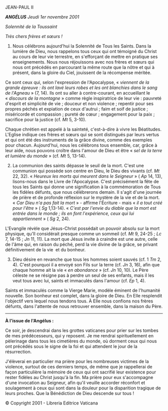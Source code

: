 JEAN-PAUL II

***ANGÉLUS** Jeudi 1er novembre 2001*

*Solennité de la Toussaint*

*Très chers frères et sœurs !*

1. Nous célébrons aujourd'hui la Solennité de Tous les Saints. Dans la lumière de Dieu, nous rappelons tous ceux qui ont témoigné du Christ au cours de leur vie terrestre, en s'efforçant de mettre en pratique ses enseignements. Nous nous réjouissons avec nos frères et sœurs qui nous ont précédés en parcourant la même route que la nôtre et qui à présent, dans la gloire du Ciel, jouissent de la récompense méritée.

Ce sont ceux qui, selon l'expression de l'Apocalypse, « *viennent de la grande épreuve : ils ont lavé leurs robes et les ont blanchies dans le sang de l'Agneau* » (7, 14). Ils ont su aller à contre-courant, en accueillant le « *discours de la montagne* » comme règle inspiratrice de leur vie : pauvreté d'esprit et simplicité de vie ; douceur et non violence ; repentir pour ses propres péchés et expiation de ceux d'autrui ; faim et soif de justice ; miséricorde et compassion ; pureté de cœur ; engagement pour la paix ; sacrifice pour la justice (cf. *Mt* 5, 3-10).

Chaque chrétien est appelé à la sainteté, c'est-à-dire à vivre les Béatitudes. L'Eglise indique ces frères et sœurs qui se sont distingués par leurs vertus et qui ont été des instruments de la grâce divine, comme des exemples pour chacun. Aujourd'hui, nous les célébrons tous ensemble, car, grâce à leur aide, nous pouvons croître dans l'amour de Dieu et être « *sel de la terre et lumière du monde* » (cf. *Mt* 5, 13-14).

2. La communion des saints dépasse le seuil de la mort. C'est une communion qui possède son centre en Dieu, le Dieu des vivants (cf. *Mt* 22, 32). « *Heureux les morts qui meurent dans le Seigneur* » ( *Ap* 14, 13), lisons-nous dans le Livre de l'Apocalypse. C'est précisément la fête de tous les Saints qui donne une signification à la commémoration de Tous les fidèles défunts, que nous célébrerons demain. Il s'agit d'une journée de prière et de profonde réflexion sur le mystère de la vie et de la mort. « *Car Dieu n'a pas fait la mort* » - affirme l'Écriture - mais « *il a tout créé pour l'être* » ( *Sg* 1,13-14). « *C'est par l'envie du diable que la mort est entrée dans le monde ; ils en font l'expérience, ceux qui lui appartiennent* » ( *Sg* 2, 24).

L'Evangile révèle que Jésus-Christ possédait un pouvoir absolu sur la mort physique, qu'Il considérait presque comme un sommeil (cf. *Mt* 9, 24-25 ; *Lc* 7, 14-15 ; *Jn* 11, 11). La mort que Jésus invite à craindre est une autre, celle de l'âme qui, en raison du péché, perd la vie divine de la grâce, se privant définitivement de la vie  et du bonheur.

3. Dieu désire en revanche que tous les hommes soient sauvés (cf. 1 *Tm* 2, 4). C'est pourquoi il a envoyé son Fils sur la terre (cf. *Jn* 3, 16), afin que chaque homme ait la vie « *en abondance* » (cf. *Jn* 10, 10). Le Père céleste ne se résigne pas à perdre un seul de ses enfants, mais il les veut tous avec lui, saints et immaculés dans l'amour (cf. *Ep* 1, 4).

Saints et immaculés comme la Vierge Marie, modèle éminent de l'humanité nouvelle. Son bonheur est complet, dans la gloire de Dieu. En Elle resplendit l'objectif vers lequel nous tendons tous. À Elle nous confions nos frères défunts, dans l'attente de nous retrouver ensemble, dans la maison du Père.

** * **

**À l'issue de l'Angélus :**

Ce soir, je descendrai dans les grottes vaticanes pour prier sur les tombes de mes prédécesseurs, qui y reposent. Je me rendrai spirituellement en pèlerinage dans tous les cimetières du monde, où dorment ceux qui nous ont précédés sous le signe de la foi et qui attendent le jour de la résurrection.

J'élèverai en particulier ma prière pour les nombreuses victimes de la violence, surtout de ces derniers temps, de même que je rappellerai de façon particulière la mémoire de ceux qui ont sacrifié leur existence pour rester fidèles au Christ jusqu'à la fin. Ma prière pour eux s'accompagne d'une invocation au Seigneur, afin qu'il veuille accorder réconfort et soulagement à ceux qui sont dans la douleur pour la disparition tragique de leurs proches. Que la Bénédiction de Dieu descende sur tous !

© Copyright 2001 - Libreria Editrice Vaticana